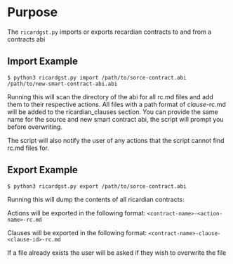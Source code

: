# Purpose
The `ricardgst.py` imports or exports recardian contracts to and from a contracts abi

## Import Example
`$ python3 ricardgst.py import /path/to/sorce-contract.abi /path/to/new-smart-contract-abi.abi`

Running this will scan the directory of the abi for all rc.md files and add them to their respective actions.  All files with a path format of *clause*-rc.md will be added to the ricardian_clauses section.  You can provide the same name for the source and new smart contract abi, the script will prompt you before overwriting.

The script will also notify the user of any actions that the script cannot find rc.md files for.

## Export Example
`$ python3 ricardgst.py export /path/to/sorce-contract.abi`

Running this will dump the contents of all ricardian contracts:

Actions will be exported in the following format: `<contract-name>-<action-name>-rc.md`

Clauses will be exported in the following format: `<contract-name>-clause-<clause-id>-rc.md`

If a file already exists the user will be asked if they wish to overwrite the file
